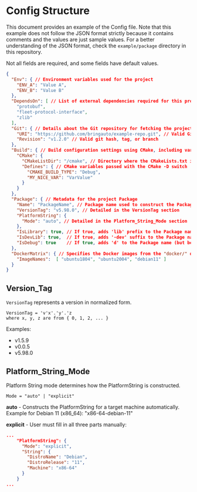 # Config Structure

This document provides an example of the Config file. Note that this example does not follow the
JSON format strictly because it contains comments and the values are just sample values. For a
better understanding of the JSON format, check the `example/package` directory in this repository.

Not all fields are required, and some fields have default values.

``` json
{
  "Env": { // Environment variables used for the project
    "ENV_A": "Value A",
    "ENV_B": "Value B"
  },
  "DependsOn": [ // List of external dependencies required for this project
    "protobuf",
    "fleet-protocol-interface",
    "zlib"
  ],
  "Git": { // Details about the Git repository for fetching the project source code
    "URI": "https://github.com/bringauto/example-repo.git", // Valid Git URI that can be used with the "git clone" command
    "Revision": "v1.2.0" // Valid git hash, tag, or branch
  },
  "Build": { // Build configuration settings using CMake, including various CMake options
    "CMake": {
      "CMakeListDir": "/cmake", // Directory where the CMakeLists.txt is located. Default value is "./", path is relative to the module's Git root
      "Defines": { // CMake variables passed with the CMake -D switch
        "CMAKE_BUILD_TYPE": "Debug",
        "MY_NICE_VAR": "VarValue"
      }
    }
  },
  "Package": { // Metadata for the project Package
    "Name": "PackageName", // Package name used to construct the Package archive name
    "VersionTag": "v5.98.0", // Detailed in the VersionTag section
    "PlatformString": {
      "Mode": "auto", // Detailed in the Platform_String_Mode section
    },
    "IsLibrary": true, // If true, adds 'lib' prefix to the Package name
    "IsDevLib": true,  // If true, adds '-dev' suffix to the Package name
    "IsDebug": true    // If true, adds 'd' to the Package name (but before the -dev suffix)
  },
  "DockerMatrix": { // Specifies the Docker images from the "docker/" directory used to build this Package
    "ImageNames":  [ "ubuntu1804", "ubuntu2004", "debian11" ]
  }
}
```

## Version_Tag

`VersionTag` represents a version in normalized form.

``` plaintext
VersionTag = 'v'x'.'y'.'z
where x, y, z are from { 0, 1, 2, ... }
```

Examples:

- v1.5.9
- v0.0.5
- v5.98.0

## Platform_String_Mode

Platform String mode determines how the PlatformString is constructed.

``` plaintext
Mode = "auto" | "explicit"
```

**auto** - Constructs the PlatformString for a target machine automatically.
Example for Debian 11 (x86_64): "x86-64-debian-11"

**explicit** - User must fill in all three parts manually:

``` json
...
    "PlatformString": {
      "Mode": "explicit",
      "String": {
        "DistroName": "Debian",
        "DistroRelease": "11",
        "Machine": "x86-64"
      }
    }
...
```
